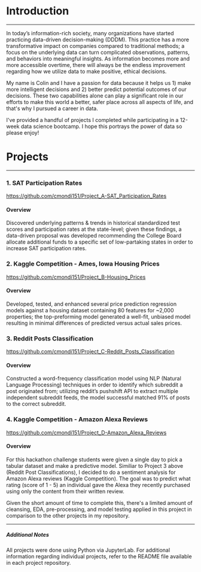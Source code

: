 # Introduction
---
In today’s information-rich society, many organizations have started practicing data-driven decision-making (DDDM). This practice has a more transformative impact on companies compared to traditional methods; a focus on the underlying data can turn complicated observations, patterns, and behaviors into meaningful insights. As information becomes more and more accessible overtime, there will always be the endless improvement regarding how we utilize data to make positive, ethical decisions.

My name is Colin and I have a passion for data because it helps us 1) make more intelligent decisions and 2) better predict potential outcomes of our decisions. These two capabilities alone can play a significant role in our efforts to make this world a better, safer place across all aspects of life, and that's why I pursued a career in data.

I've provided a handful of projects I completed while participating in a 12-week data science bootcamp. I hope this portrays the power of data so please enjoy! 

# Projects
---
### 1. SAT Participation Rates 
https://github.com/cmondi151/Project_A-SAT_Participation_Rates

#### Overview
Discovered underlying patterns & trends in historical standardized test scores and participation rates at the state-level; given these findings, a data-driven proposal was developed recommending the College Board allocate additional funds to a specific set of low-partaking states in order to increase SAT participation rates.

### 2. Kaggle Competition - Ames, Iowa Housing Prices
https://github.com/cmondi151/Project_B-Housing_Prices

#### Overview
Developed, tested, and enhanced several price prediction regression models against a housing dataset containing 80 features for ~2,000 properties; the top-preforming model generated a well-fit, unbiased model resulting in minimal differences of predicted versus actual sales prices.

### 3. Reddit Posts Classification
https://github.com/cmondi151/Project_C-Reddit_Posts_Classification

#### Overview
Constructed a word-frequency classification model using NLP (Natural Language Processing) techniques in order to identify which subreddit a post originated from; utilizing reddit’s pushshift API to extract multiple independent subreddit feeds, the model successful matched 91% of posts to the correct subreddit.

### 4. Kaggle Competition - Amazon Alexa Reviews
https://github.com/cmondi151/Project_D-Amazon_Alexa_Reviews

#### Overview
For this hackathon challenge students were given a single day to pick a tabular dataset and make a predictive model. Similiar to Project 3 above (Reddit Post Classifications), I decided to do a sentiment analysis for Amazon Alexa reviews (Kaggle Competition). The goal was to predict what rating (score of 1 - 5) an individual gave the Alexa they recently purchased using only the content from their written review.

Given the short amount of time to complete this, there's a limited amount of cleansing, EDA, pre-processing, and model testing applied in this project in comparison to the other projects in my repository.

---
##### Additional Notes
All projects were done using Python via JupyterLab. For additional information regarding individual projects, refer to the README file available in each project repository.
